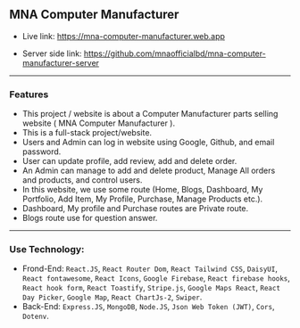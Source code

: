 ## MNA Computer Manufacturer

- Live link: https://mna-computer-manufacturer.web.app

- Server side link: https://github.com/mnaofficialbd/mna-computer-manufacturer-server
<hr />

### Features
- This project / website is about a Computer Manufacturer parts selling website ( MNA Computer Manufacturer ).
- This is a  full-stack project/website. 
- Users and Admin can log in website using Google, Github, and email password.
- User can update profile, add review, add and delete order. 
- An Admin can manage to add and delete product, Manage All orders and products, and control users.
- In this website, we use some route (Home, Blogs, Dashboard, My Portfolio, Add Item, My Profile, Purchase, Manage Products etc.).
- Dashboard, My profile and Purchase routes are Private route.
- Blogs route use for question answer. 

<hr />

### Use Technology: 
* Frond-End: 
`React.JS`, `React Router Dom`, `React Tailwind CSS`, `DaisyUI`, `React fontawesome`, `React Icons`, `Google Firebase`, `React firebase hooks`, `React hook form`, `React Toastify`, `Stripe.js`, `Google Maps React`, `React Day Picker`, `Google Map`, `React ChartJs-2`, `Swiper`.
* Back-End: 
`Express.JS`, `MongoDB`, `Node.JS`, `Json Web Token (JWT)`, `Cors`, `Dotenv`.
